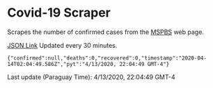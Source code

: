 # Covid-19 Scraper

Scrapes the number of confirmed cases from the [MSPBS](https://www.mspbs.gov.py/covid-19.php) web page.

[JSON Link](https://jmayalag.github.io/covid19-scrape/cases.json)
Updated every 30 minutes.
```
{"confirmed":null,"deaths":0,"recovered":0,"timestamp":"2020-04-14T02:04:49.586Z","pyt":"4/13/2020, 22:04:49 GMT-4"}
```
Last update (Paraguay Time): 4/13/2020, 22:04:49 GMT-4